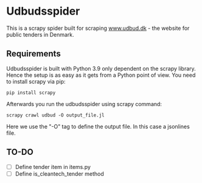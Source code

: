 # Udbudsspider
This is a scrapy spider built for scraping www.udbud.dk - the website for public tenders in Denmark. 


## Requirements
Udbudsspider is built with Python 3.9 only dependent on the scrapy library. Hence the setup is as easy as it gets from a Python point of view.
You need to install scrapy via pip:

```
pip install scrapy
```

Afterwards you run the udbudsspider using scrapy command:

```
scrapy crawl udbud -O output_file.jl
```

Here we use the "-O" tag to define the output file. In this case a jsonlines file. 


## TO-DO
- [ ] Define tender item in items.py
- [ ] Define is_cleantech_tender method